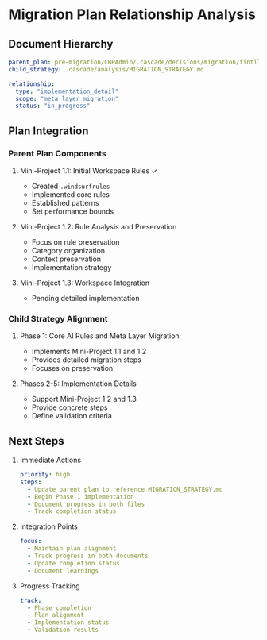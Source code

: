 # Migration Plan Relationship Analysis

## Document Hierarchy
```yaml
parent_plan: pre-migration/CBPAdmin/.cascade/decisions/migration/fintilect_migration_plan.md
child_strategy: .cascade/analysis/MIGRATION_STRATEGY.md

relationship:
  type: "implementation_detail"
  scope: "meta_layer_migration"
  status: "in_progress"
```

## Plan Integration
### Parent Plan Components
1. Mini-Project 1.1: Initial Workspace Rules ✓
   - Created `.windsurfrules`
   - Implemented core rules
   - Established patterns
   - Set performance bounds

2. Mini-Project 1.2: Rule Analysis and Preservation
   - Focus on rule preservation
   - Category organization
   - Context preservation
   - Implementation strategy

3. Mini-Project 1.3: Workspace Integration
   - Pending detailed implementation

### Child Strategy Alignment
1. Phase 1: Core AI Rules and Meta Layer Migration
   - Implements Mini-Project 1.1 and 1.2
   - Provides detailed migration steps
   - Focuses on preservation

2. Phases 2-5: Implementation Details
   - Support Mini-Project 1.2 and 1.3
   - Provide concrete steps
   - Define validation criteria

## Next Steps
1. Immediate Actions
   ```yaml
   priority: high
   steps:
     - Update parent plan to reference MIGRATION_STRATEGY.md
     - Begin Phase 1 implementation
     - Document progress in both files
     - Track completion status
   ```

2. Integration Points
   ```yaml
   focus:
     - Maintain plan alignment
     - Track progress in both documents
     - Update completion status
     - Document learnings
   ```

3. Progress Tracking
   ```yaml
   track:
     - Phase completion
     - Plan alignment
     - Implementation status
     - Validation results
   ```

